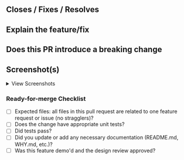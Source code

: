 <!--
Follow the steps to create the PR:

Subject: "feat/fix/docs(#issue_id): <PR Subject>"
Assignees: "Developers"
Projects: ""
-->

## Closes / Fixes / Resolves

<!-- Comman separated list of GitHub Issue ID(s) -->

## Explain the feature/fix

<!-- Provide a clear explaination of the feature/fix implemented -->

## Does this PR introduce a breaking change

<!-- Yes/No -->

<!-- If this PR contains a breaking change, please describe the impact and migration path for existing applications here. -->

## Screenshot(s)

<!-- If applicable, add screenshots to help explain your problem. -->

<details>
<summary>View Screenshots</summary>

<!-- Add your screenshot(s) below this line -->

</details>

### Ready-for-merge Checklist

- [ ] Expected files: all files in this pull request are related to one feature request or issue (no stragglers)?
- [ ] Does the change have appropriate unit tests?
- [ ] Did tests pass?
- [ ] Did you update or add any necessary documentation (README.md, WHY.md, etc.)?
- [ ] Was this feature demo'd and the design review approved?

